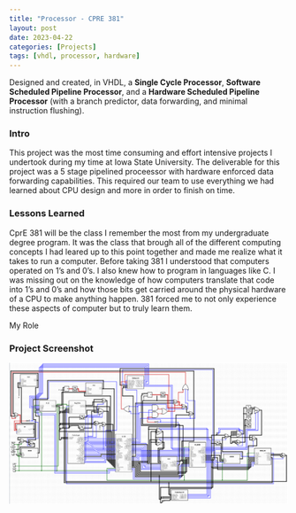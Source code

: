 ```yaml
---
title: "Processor - CPRE 381"
layout: post
date: 2023-04-22
categories: [Projects]
tags: [vhdl, processor, hardware]
---
```


Designed and created, in VHDL, a **Single Cycle Processor**, **Software Scheduled Pipeline Processor**, and a **Hardware Scheduled Pipeline Processor** (with a branch predictor, data forwarding, and minimal instruction flushing).

### Intro
This project was the most time consuming and effort intensive projects I undertook during my time at Iowa State University. The deliverable for this project was a 5 stage pipelined proceessor with hardware enforced data forwarding capabilities. This required our team to use everything we had learned about CPU design and more in order to finish on time.

### Lessons Learned
CprE 381 will be the class I remember the most from my undergraduate degree program. It was the class that brough all of the different computing concepts I had leared up to this point together and made me realize what it takes to run a computer. Before taking 381 I understood that computers operated on 1’s and 0’s. I also knew how to program in languages like C. I was missing out on the knowledge of how computers translate that code into 1’s and 0’s and how those bits get carried around the physical hardware of a CPU to make anything happen. 381 forced me to not only experience these aspects of computer but to truly learn them.

My Role

### Project Screenshot
![Processor Design](/assets/img/HardwarePipeline.png)
